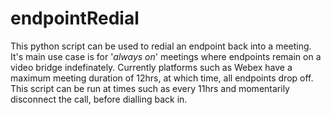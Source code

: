 # endpointRedial
This python script can be used to redial an endpoint back into a meeting. It's main use case is for '_always on_' meetings where endpoints remain on a video bridge indefinately. Currently platforms such as Webex have a maximum meeting duration of 12hrs, at which time, all endpoints drop off. This script can be run at times such as every 11hrs and momentarily disconnect the call, before dialling back in.
